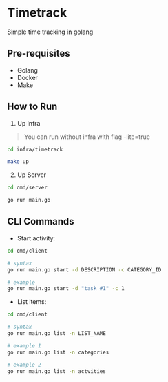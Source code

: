 # Timetrack 

Simple time tracking in golang

## Pre-requisites

- Golang
- Docker
- Make

## How to Run

1. Up infra

> You can run without infra with flag -lite=true

```bash
cd infra/timetrack

make up
```

2. Up Server

```bash
cd cmd/server

go run main.go
```

## CLI Commands

- Start activity:

```bash
cd cmd/client

# syntax
go run main.go start -d DESCRIPTION -c CATEGORY_ID

# example
go run main.go start -d "task #1" -c 1 
```

- List items:

```bash
cd cmd/client

# syntax
go run main.go list -n LIST_NAME

# example 1
go run main.go list -n categories

# example 2
go run main.go list -n actvities
```